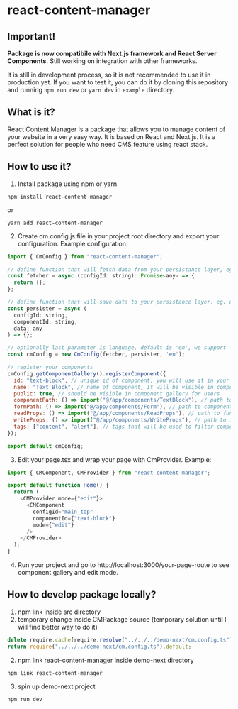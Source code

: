 # react-content-manager

## Important!

**Package is now compatibile with Next.js framework and React Server Components**. Still working on integration with other frameworks.

It is still in development process, so it is not recommended to use it in production yet. If you want to test it, you can do it by cloning this repository and running `npm run dev` or `yarn dev` in `example` directory.

## What is it?

React Content Manager is a package that allows you to manage content of your website in a very easy way. It is based on React and Next.js. It is a perfect solution for people who need CMS feature using react stack.

## How to use it?

1. Install package using npm or yarn

```
npm install react-content-manager
```

or

```
yarn add react-content-manager
```

2. Create cm.config.js file in your project root directory and export your configuration. Example configuration:

```javascript
import { CmConfig } from "react-content-manager";

// define function that will fetch data from your persistance layer, eg. database
const fetcher = async (configId: string): Promise<any> => {
  return {};
};

// define function that will save data to your persistance layer, eg. database
const persister = async (
  configId: string,
  componentId: string,
  data: any
) => {};

// optionally last parameter is language, default is 'en', we support 'pl' as well
const cmConfig = new CmConfig(fetcher, persister, 'en');

// register your components
cmConfig.getComponentGallery().registerComponent({
  id: "text-block", // unique id of component, you will use it in your code
  name: "Text Block", // name of component, it will be visible in component gallery
  public: true, // should be visible in component gallery for users
  componentPath: () => import("@/app/components/TextBlock"), // path to component that will be rendered
  formPath: () => import("@/app/components/Form"), // path to component with form that will be use to edit component props
  readProps: () => import("@/app/components/ReadProps"), // path to function that will deserialize component props from your persistance layer
  writeProps: () => import("@/app/components/WriteProps"), // path to function that will serialize component props to your persistance layer
  tags: ["content", "alert"], // tags that will be used to filter components in component gallery
});

export default cmConfig;
```

3. Edit your page.tsx and wrap your page with CmProvider. Example:

```javascript
import { CMComponent, CMProvider } from "react-content-manager";

export default function Home() {
  return (
    <CMProvider mode={"edit"}>
      <CMComponent
        configId="main_top"
        componentId={"text-block"}
        mode={"edit"}
      />
    </CMProvider>
  );
}
```

4. Run your project and go to http://localhost:3000/your-page-route to see component gallery and edit mode.

## How to develop package locally?

1. npm link inside src directory
2. temporary change inside CMPackage source (temporary solution until I will find better way to do it)

```javascript
delete require.cache[require.resolve("../../../demo-next/cm.config.ts")];
return require("../../../demo-next/cm.config.ts").default;
```

2. npm link react-content-manager inside demo-next directory

```
npm link react-content-manager
```

3. spin up demo-next project

```
npm run dev
```
